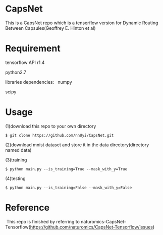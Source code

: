 # CapsNet
  This is a CapsNet repo which is a tenserflow version for Dynamic Routing Between Capsules(Geoffrey E. Hinton et al)

# Requirement
  
  tensorflow API r1.4
  
  python2.7
  
  libraries dependencies:
  
  numpy
  
  scipy
  
# Usage
  (1)download this repo to your own directory
  
    $ git clone https://github.com/nnUyi/CapsNet.git
    
  (2)download mnist dataset and store it in the data directory(directory named data)
  
  (3)training
  
    $ python main.py --is_training=True --mask_with_y=True
    
  (4)testing
  
    $ python main.py --is_training=False --mask_with_y=False
  
# Reference

  This repo is finished by referring to naturomics-CapsNet-Tensorflow(https://github.com/naturomics/CapsNet-Tensorflow/issues)
